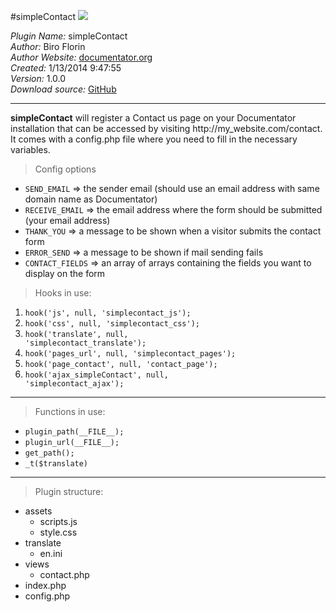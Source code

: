 #simpleContact
![](http://documentator.org/assets/img/simpleContact.png)

*Plugin Name:* simpleContact  
*Author:* Biro Florin  
*Author Website:* [documentator.org](http://documentator.org)  
*Created:* 1/13/2014 9:47:55  
*Version:* 1.0.0  
*Download source:*  [GitHub](#)  
***

**simpleContact** will register a Contact us page on your Documentator installation that can be accessed by visiting http://my\_website.com/contact. It comes with a config.php file where you need to fill in the necessary variables.

>Config options

* <code>SEND_EMAIL</code> => the sender email (should use an email address with same domain name as Documentator)
* <code>RECEIVE_EMAIL</code> => the email address where the form should be submitted (your email address)
* <code>THANK_YOU</code> => a message to be shown when a visitor submits the contact form
* <code>ERROR_SEND</code> => a message to be shown if mail sending fails
* <code>CONTACT_FIELDS</code> => an array of arrays containing the fields you want to display on the form

>Hooks in use:

1. <code>hook('js', null, 'simplecontact\_js');</code>
2. <code>hook('css', null, 'simplecontact\_css');</code>
3. <code>hook('translate', null, 'simplecontact\_translate');</code>
6. <code>hook('pages\_url', null, 'simplecontact\_pages');</code>
7. <code>hook('page\_contact', null, 'contact\_page');</code>
8. <code>hook('ajax\_simpleContact', null, 'simplecontact\_ajax');</code>

***

>Functions in use:

* <code>plugin\_path(\_\_FILE\_\_);</code>
* <code>plugin\_url(\_\_FILE\_\_);</code>
* <code>get_path();</code>
* <code>\_t($translate)</code>

***

>Plugin structure:

* assets  
  * scripts.js  
  * style.css  
* translate  
  * en.ini  
* views  
  * contact.php
* index.php
* config.php
